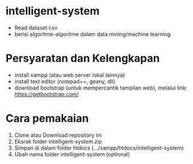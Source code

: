 # intelligent-system
- Read dataset csv
- berisi algoritme-algoritme dalam data mining/machine learning

# Persyaratan dan Kelengkapan
- install xampp (atau web server lokal lainnya)
- install text editor (notepad++, geany, dll)
- download bootstrap (untuk mempercantik tampilan web), melalui link: https://getbootstrap.com/

# Cara pemakaian
1. Clone atau Download repository ini
2. Eksrak folder intelligent-system.zip 
3. Simpan di dalam folder htdocs (.../xampp/htdocs/intelligent-system)
4. Ubah nama folder intelligent-system (optional)
